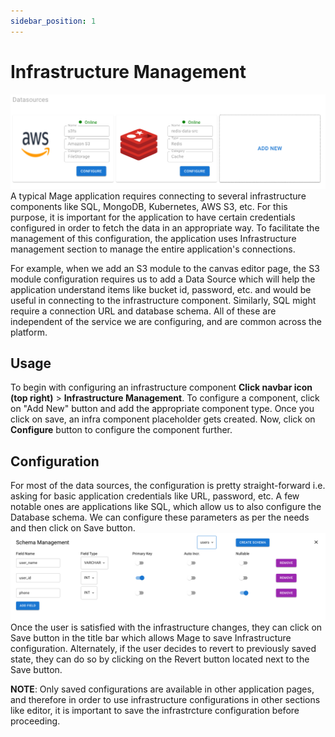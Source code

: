 ```yaml
---
sidebar_position: 1
---
```


# Infrastructure Management
![Page](/img/infra/page.png)
A typical Mage application requires connecting to several infrastructure components like SQL, MongoDB, Kubernetes, AWS S3, etc. For this purpose, it is important for the application to have certain credentials configured in order to fetch the data in an appropriate way. To facilitate the management of this configuration, the application uses Infrastructure management section to manage the entire application's connections.

For example, when we add an S3 module to the canvas editor page, the S3 module configuration requires us to add a Data Source which will help the application understand items like bucket id, password, etc. and would be useful in connecting to the infrastructure component. Similarly, SQL might require a connection URL and database schema. All of these are independent of the service we are configuring, and are common across the platform.

## Usage
To begin with configuring an infrastructure component **Click navbar icon (top right)** > **Infrastructure Management**.
To configure a component, click on "Add New" button and add the appropriate component type. Once you click on save, an infra component placeholder gets created. Now, click on **Configure** button to configure the component further.

## Configuration
For most of the data sources, the configuration is pretty straight-forward i.e. asking for basic application credentials like URL, password, etc. A few notable ones are applications like SQL, which allow us to also configure the Database schema. We can configure these parameters as per the needs and then click on Save button.
![Page](/img/infra/schema_management.png)
Once the user is satisfied with the infrastructure changes, they can click on Save button in the title bar which allows Mage to save Infrastructure configuration. Alternately, if the user decides to revert to previously saved state, they can do so by clicking on the Revert button located next to the Save button.

**NOTE**: Only saved configurations are available in other application pages, and therefore in order to use infrastructure configurations in other sections like editor, it is important to save the infrastrcture configuration before proceeding.
